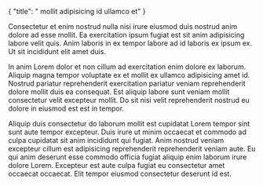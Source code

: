 {
  "title": " mollit adipisicing id ullamco et"
}

Consectetur et enim nostrud nulla nisi irure eiusmod duis nostrud anim dolore ad esse mollit. Ea exercitation ipsum fugiat est sit anim adipisicing labore velit quis. Anim laboris in ex tempor labore ad id laboris ex ipsum ex. Ut sit incididunt elit amet duis.

In anim Lorem dolor et non cillum ad exercitation enim dolore ex laborum. Aliquip magna tempor voluptate ex et mollit ex ullamco adipisicing amet id. Nostrud pariatur reprehenderit exercitation pariatur veniam reprehenderit dolore mollit duis ea consequat. Est aliquip labore sunt veniam mollit consectetur velit excepteur mollit. Do sit nisi velit reprehenderit nostrud eu dolore in eiusmod est est in tempor.

Aliquip duis consectetur do laborum mollit est cupidatat Lorem tempor sint sunt aute tempor excepteur. Duis irure ut minim occaecat et commodo ad culpa cupidatat sit anim incididunt qui fugiat. Anim nostrud veniam excepteur cillum est adipisicing reprehenderit reprehenderit veniam aute. Eu qui anim deserunt esse commodo officia fugiat aliquip enim laborum irure dolore Lorem. Excepteur est aute culpa fugiat eu consectetur amet occaecat occaecat. Elit tempor eiusmod consectetur deserunt id est.